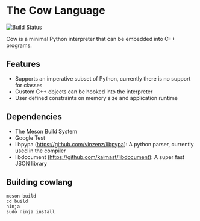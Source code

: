 # The Cow Language

[![Build Status](https://travis-ci.com/kaimast/cowlang.svg?branch=master)](https://travis-ci.com/kaimast/cowlang)

Cow is a minimal Python interpreter that can be embedded into C++ programs.

## Features
* Supports an imperative subset of Python, currently there is no support for classes
* Custom C++ objects can be hooked into the interpreter 
* User defined constraints on memory size and application runtime

## Dependencies
* The Meson Build System
* Google Test
* libpypa (https://github.com/vinzenz/libpypa): A python parser, currently used in the compiler 
* libdocument (https://github.com/kaimast/libdocument): A super fast JSON library
       
## Building cowlang
```
meson build
cd build
ninja
sudo ninja install
```
